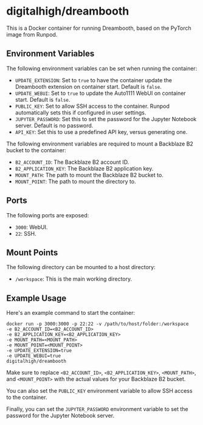 # digitalhigh/dreambooth

This is a Docker container for running Dreambooth, based on the PyTorch image from Runpod.

## Environment Variables

The following environment variables can be set when running the container:

- `UPDATE_EXTENSION`: Set to `true` to have the container update the Dreambooth extension on container start. Default is `false`.
- `UPDATE_WEBUI`: Set to `true` to update the Auto1111 WebUI on container start. Default is `false`.
- `PUBLIC_KEY`: Set to allow SSH access to the container. Runpod automatically sets this if configured in user settings.
- `JUPYTER_PASSWORD`: Set this to set the password for the Jupyter Notebook server. Default is no password.
- `API_KEY`: Set this to use a predefined API key, versus generating one.

The following environment variables are required to mount a Backblaze B2 bucket to the container:

- `B2_ACCOUNT_ID`: The Backblaze B2 account ID.
- `B2_APPLICATION_KEY`: The Backblaze B2 application key.
- `MOUNT_PATH`: The path to mount the Backblaze B2 bucket to.
- `MOUNT_POINT`: The path to mount the directory to.

## Ports

The following ports are exposed:

- `3000`: WebUI.
- `22`: SSH.

## Mount Points

The following directory can be mounted to a host directory:

- `/workspace`: This is the main working directory.

## Example Usage

Here's an example command to start the container:

```
docker run -p 3000:3000 -p 22:22 -v /path/to/host/folder:/workspace
-e B2_ACCOUNT_ID=<B2_ACCOUNT_ID>
-e B2_APPLICATION_KEY=<B2_APPLICATION_KEY>
-e MOUNT_PATH=<MOUNT_PATH>
-e MOUNT_POINT=<MOUNT_POINT>
-e UPDATE_EXTENSION=true
-e UPDATE_WEBUI=true
digitalhigh/dreambooth
```

Make sure to replace `<B2_ACCOUNT_ID>`, `<B2_APPLICATION_KEY>`, `<MOUNT_PATH>`, and `<MOUNT_POINT>` with the actual values for your Backblaze B2 bucket.

You can also set the `PUBLIC_KEY` environment variable to allow SSH access to the container.

Finally, you can set the `JUPYTER_PASSWORD` environment variable to set the password for the Jupyter Notebook server.

